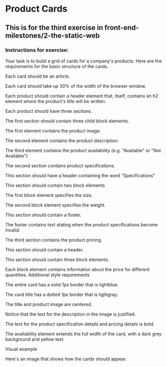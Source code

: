 # Product Cards

## This is for the third exercise in front-end-milestones/2-the-static-web

### Instructions for exercise:

Your task is to build a grid of cards for a company's products. Here are the requirements for the basic structure of the cards.

Each card should be an article.

Each card should take up 30% of the width of the browser window.

Each product should contain a header element that, itself, contains an h2 element 
where the product's title will be written.

Each product should have three sections.

The first section should contain three child block elements.

The first element contains the product image.

The second element contains the product description.

The third element contains the product availability (e.g. "Available" or "Not Available")

The second section contains product specifications.

This section should have a header containing the word "Specifications"

This section should contain two block elements

The first block element specifies the size.

The second block element specifies the weight.

This section should contain a footer.

The footer contains text stating when the product specifications become invalid.

The third section contains the product pricing.

This section should contain a header.

This section should contain three block elements.

Each block element contains information about the price for different quantities.
Additional style requirements

The entire card has a solid 1px border that is lightblue.

The card title has a dotted 1px border that is lightgray.

The title and product image are centered.

Notice that the text for the description in the image is justified.

The text for the product specification details and pricing details is bold.

The availability element extends the full width of the card, with a dark grey background and yellow text.

Visual example

Here's an image that shows how the cards should appear.
